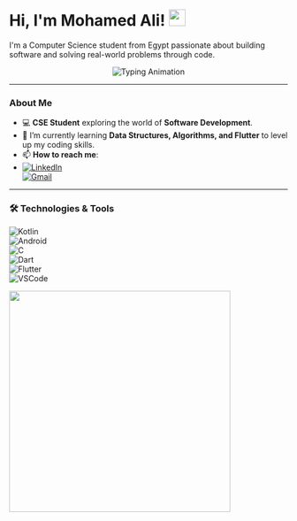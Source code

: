 <h1 align="left">
   Hi, I'm Mohamed Ali! <img src="https://media.giphy.com/media/hvRJCLFzcasrR4ia7z/giphy.gif" width="30">
</h1>

<p align="left">
   I'm a Computer Science student from Egypt passionate about building software and solving real-world problems through code.
</p>

<p align="center">
   <img src="https://readme-typing-svg.demolab.com?font=Fira+Code&size=29&pause=1000&color=007BFF&width=435&lines=Welcome+to+my+profile!" alt="Typing Animation">
</p>


---

###  About Me  
- 💻 **CSE Student** exploring the world of **Software Development**.  
- 🌱 I’m currently learning **Data Structures, Algorithms, and Flutter** to level up my coding skills.  
- 📫 **How to reach me**:
- 
   [![LinkedIn](https://img.shields.io/badge/LinkedIn-0077B5?style=for-the-badge&logo=linkedin&logoColor=white)](https://www.linkedin.com/in/muhamed-ali-shaltoot/)  
   [![Gmail](https://img.shields.io/badge/Email-D14836?style=for-the-badge&logo=gmail&logoColor=white)](mailto:mohamedali3092002@gmail.com)  

---

### 🛠️ Technologies & Tools  
![Kotlin](https://img.shields.io/badge/Kotlin-0095D5?style=flat&logo=kotlin&logoColor=white)  
![Android](https://img.shields.io/badge/Android-3DDC84?style=flat&logo=android&logoColor=white)  
![C](https://img.shields.io/badge/C-00599C?style=flat&logo=c&logoColor=white)  
![Dart](https://img.shields.io/badge/Dart-0175C2?style=flat&logo=dart&logoColor=white)  
![Flutter](https://img.shields.io/badge/Flutter-02569B?style=flat&logo=flutter&logoColor=white)  
![VSCode](https://img.shields.io/badge/VS%20Code-007ACC?style=flat&logo=visual-studio-code&logoColor=white)  





<img src="https://media.giphy.com/media/L8K62iTDkzGX6/giphy.gif" width="400" />


